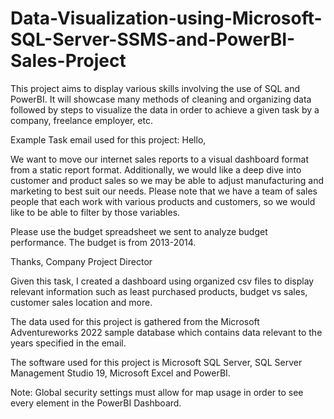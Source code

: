 # Data-Visualization-using-Microsoft-SQL-Server-SSMS-and-PowerBI-Sales-Project

This project aims to display various skills involving the use of SQL and PowerBI. It will showcase many methods of cleaning and organizing data followed by steps to visualize the data in order to achieve a given task by a company, freelance employer, etc.  


Example Task email used for this project:
  Hello,

  We want to move our internet sales reports to a visual dashboard format from a static report format. Additionally, we would like a deep dive into customer and product sales so we may be able to adjust manufacturing and      marketing to best suit our needs. Please note that we have a team of sales people that each work with various products and customers, so we would like to be able to filter by those variables. 

  Please use the budget spreadsheet we sent to analyze budget performance. The budget is from 2013-2014.

  Thanks,
  Company Project Director


Given this task, I created a dashboard using organized csv files to display relevant information such as least purchased products, budget vs sales, customer sales location and more. 

The data used for this project is gathered from the Microsoft Adventureworks 2022 sample database which contains data relevant to the years specified in the email.

The software used for this project is Microsoft SQL Server, SQL Server Management Studio 19, Microsoft Excel and PowerBI. 

Note: Global security settings must allow for map usage in order to see every element in the PowerBI Dashboard. 
